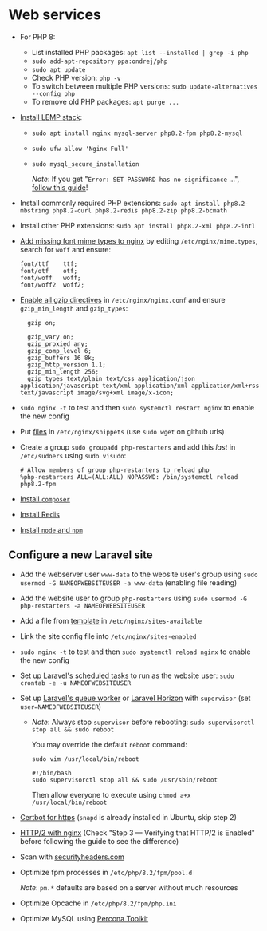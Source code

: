 # Web services

- For PHP 8:
  - List installed PHP packages: `apt list --installed | grep -i php`
  - `sudo add-apt-repository ppa:ondrej/php`
  - `sudo apt update`
  - Check PHP version: `php -v`
  - To switch between multiple PHP versions: `sudo update-alternatives --config php`
  - To remove old PHP packages: `apt purge ...`
- [Install LEMP stack](https://www.digitalocean.com/community/tutorials/how-to-install-linux-nginx-mysql-php-lemp-stack-on-ubuntu-22-04):
  - `sudo apt install nginx mysql-server php8.2-fpm php8.2-mysql`
  - `sudo ufw allow 'Nginx Full'`
  - `sudo mysql_secure_installation`

    _Note_: If you get "`Error: SET PASSWORD has no significance` ...", [follow this guide](https://www.digitalocean.com/community/questions/can-t-set-root-password-when-installing-mysql-server)!

- Install commonly required PHP extensions: `sudo apt install php8.2-mbstring php8.2-curl php8.2-redis php8.2-zip php8.2-bcmath`
- Install other PHP extensions: `sudo apt install php8.2-xml php8.2-intl`
- [Add missing font mime types to nginx](https://github.com/fontello/fontello/wiki/How-to-setup-server-to-serve-fonts)
  by editing `/etc/nginx/mime.types`, search for `woff` and ensure:

      font/ttf    ttf;
      font/otf    otf;
      font/woff   woff;
      font/woff2  woff2;

- [Enable all gzip directives](https://www.digitalocean.com/community/tutorials/how-to-add-the-gzip-module-to-nginx-on-ubuntu-16-04)
  in `/etc/nginx/nginx.conf` and ensure `gzip_min_length` and `gzip_types`:

        gzip on;

        gzip_vary on;
        gzip_proxied any;
        gzip_comp_level 6;
        gzip_buffers 16 8k;
        gzip_http_version 1.1;
        gzip_min_length 256;
        gzip_types text/plain text/css application/json application/javascript text/xml application/xml application/xml+rss text/javascript image/svg+xml image/x-icon;

- `sudo nginx -t` to test and then `sudo systemctl restart nginx` to enable the new config
- Put [files](../nginx/snippets/) in `/etc/nginx/snippets` (use `sudo wget` on github urls)
- Create a group `sudo groupadd php-restarters` and add this _last_ in `/etc/sudoers` using `sudo visudo`:

      # Allow members of group php-restarters to reload php
      %php-restarters ALL=(ALL:ALL) NOPASSWD: /bin/systemctl reload php8.2-fpm

- [Install `composer`](https://www.digitalocean.com/community/tutorials/how-to-install-and-use-composer-on-ubuntu-22-04)
- [Install Redis](https://www.digitalocean.com/community/tutorials/how-to-install-and-secure-redis-on-ubuntu-22-04)
- [Install `node` and `npm`](https://www.digitalocean.com/community/tutorials/how-to-install-node-js-on-ubuntu-22-04)

## Configure a new Laravel site

- Add the webserver user `www-data` to the website user's group using `sudo usermod -G NAMEOFWEBSITEUSER -a www-data` (enabling file reading)
- Add the website user to group `php-restarters` using `sudo usermod -G php-restarters -a NAMEOFWEBSITEUSER`
- Add a file from [template](../nginx/sites-available/laravel-site) in `/etc/nginx/sites-available`
- Link the site config file into `/etc/nginx/sites-enabled`
- `sudo nginx -t` to test and then `sudo systemctl reload nginx` to enable the new config
- Set up [Laravel's scheduled tasks](https://laravel.com/docs/scheduling#running-the-scheduler)
    to run as the website user: `sudo crontab -e -u NAMEOFWEBSITEUSER`
- Set up [Laravel's queue worker](https://laravel.com/docs/queues#installing-supervisor)
    or [Laravel Horizon](https://laravel.com/docs/horizon#deploying-horizon) with `supervisor`
    (set `user=NAMEOFWEBSITEUSER`)

  - _Note_: Always stop `supervisor` before rebooting: `sudo supervisorctl stop all && sudo reboot`

      You may override the default `reboot` command:

      `sudo vim /usr/local/bin/reboot`

        #!/bin/bash
        sudo supervisorctl stop all && sudo /usr/sbin/reboot

      Then allow everyone to execute using `chmod a+x /usr/local/bin/reboot`


- [Certbot for https](https://certbot.eff.org/instructions?ws=nginx&os=ubuntufocal)
    (`snapd` is already installed in Ubuntu, skip step 2)
- [HTTP/2 with nginx](https://www.digitalocean.com/community/tutorials/how-to-set-up-nginx-with-http-2-support-on-ubuntu-22-04)
    (Check "Step 3 — Verifying that HTTP/2 is Enabled" before following the guide to see the difference)
- Scan with [securityheaders.com](https://securityheaders.com)
- Optimize fpm processes in `/etc/php/8.2/fpm/pool.d`

  _Note_: `pm.*` defaults are based on a server without much resources
- Optimize Opcache in `/etc/php/8.2/fpm/php.ini`
- Optimize MySQL using [Percona Toolkit](https://www.percona.com/doc/percona-toolkit/LATEST/installation.html)
